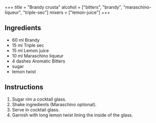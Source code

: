 +++
title = "Brandy crusta"
alcohol = ["bitters", "brandy", "maraschino-liqueur", "triple-sec"]
mixers = ["lemon-juice"]
+++

## Ingredients

- 60 ml Brandy
- 15 ml Triple sec
- 15 ml Lemon juice
- 10 ml Maraschino liqueur
- 4 dashes Aromatic Bitters
- sugar
- lemon twist

## Instructions

1. Sugar rim a cocktail glass.
2. Shake ingredients (Maraschino optional).
3. Serve in cocktail glass.
4. Garnish with long lemon twist lining the inside of the glass.
